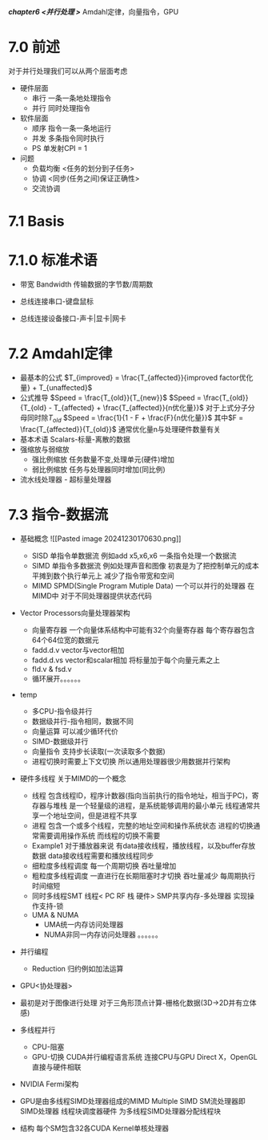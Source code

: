  ***chapter6 <并行处理 >***
Amdahl定律，向量指令，GPU
# 7.0 前述
对于并行处理我们可以从两个层面考虑
- 硬件层面
	- 串行
		一条一条地处理指令
	- 并行
		同时处理指令
- 软件层面
	- 顺序
		指令一条一条地运行
	- 并发
		多条指令同时执行
	- PS
		单发射CPI = 1
- 问题
	- 负载均衡 <任务的划分到子任务>
	- 协调 <同步(任务之间)保证正确性>
	- 交流协调
# 7.1 Basis
# 7.1.0 标准术语
- 带宽 Bandwidth
	传输数据的字节数/周期数

- 总线连接串口-键盘鼠标
- 总线连接设备接口-声卡|显卡|网卡

# 7.2 Amdahl定律
- 最基本的公式
	$T_{improved} =  \frac{T_{affected}}{improved factor优化量} + T_{unaffected}$
- 公式推导
	$Speed = \frac{T_{old}}{T_{new}}$
	$Speed = \frac{T_{old}}{T_{old} - T_{affected} + \frac{T_{affected}}{n优化量}}$
	对于上式分子分母同时除$T_{old}$
	$Speed = \frac{1}{1 - F + \frac{F}{n优化量}}$
	其中$F = \frac{T_{affected}}{T_{old}}$
	通常优化量n与处理硬件数量有关
- 基本术语
	Scalars-标量-离散的数据
- 强缩放与弱缩放
	- 强比例缩放
		任务数量不变,处理单元(硬件)增加
	- 弱比例缩放
		任务与处理器同时增加(同比例)
- 流水线处理器 - 超标量处理器
# 7.3 指令-数据流
- 基础概念
	![[Pasted image 20241230170630.png]]
	- SISD
		单指令单数据流 例如add x5,x6,x6 一条指令处理一个数据流
	- SIMD
		单指令多数据流 例如处理声音和图像
		初衷是为了把控制单元的成本平摊到数个执行单元上
		减少了指令带宽和空间
	- MIMD
		SPMD(Single Program Mutiple Data)
		一个可以并行的处理器 在MIMD中
		对于不同处理器提供状态代码

- Vector Processors向量处理器架构
	- 向量寄存器
		一个向量体系结构中可能有32个向量寄存器
		每个寄存器包含64个64位宽的数据元
	- fadd.d.v
		vector与vector相加
	- fadd.d.vs
		vector和scalar相加
		将标量加于每个向量元素之上
	- fld.v & fsd.v
	- 循环展开。。。。。。
- temp
	- 多CPU-指令级并行
	- 数据级并行-指令相同，数据不同
	- 向量运算 可以减少循环代价
	- SIMD-数据级并行
	- 向量指令 支持步长读取(一次读取多个数据)
	- 进程切换时需要上下文切换 所以通用处理器很少用数据并行架构


- 硬件多线程 关于MIMD的一个概念
	- 线程
		包含线程ID，程序计数器(指向当前执行的指令地址，相当于PC)，寄存器与堆栈
		是一个轻量级的进程，是系统能够调用的最小单元
		线程通常共享一个地址空间，但是进程不共享
	- 进程
		包含一个或多个线程，完整的地址空间和操作系统状态
		进程的切换通常需要调用操作系统
		而线程的切换不需要
	- Example1
		对于播放器来说
		有data接收线程，播放线程，以及buffer存放数据
		data接收线程需要和播放线程同步
	- 细粒度多线程调度
		每一个周期切换 吞吐量增加
	- 粗粒度多线程调度
		一直进行在长期阻塞时才切换 吞吐量减少 每周期执行时间缩短
	- 同时多线程SMT
		线程< PC RF 栈 硬件>
		SMP共享内存-多处理器
		实现操作支持-锁
	- UMA & NUMA
		- UMA统一内存访问处理器
		- NUMA非同一内存访问处理器
		。。。。。。

- 并行编程
	- Reduction 归约例如加法运算


- GPU<协处理器>
- 最初是对于图像进行处理
	对于三角形顶点计算-栅格化数据(3D->2D并有立体感)
- 多线程并行
	- CPU-阻塞
	- GPU-切换
	CUDA并行编程语言系统 连接CPU与GPU
	Direct X，OpenGL直接与硬件相联


- NVIDIA Fermi架构
- GPU是由多线程SIMD处理器组成的MIMD
	Multiple SIMD SM流处理器即SIMD处理器
	线程块调度器硬件 为多线程SIMD处理器分配线程块
- 结构
	每个SM包含32各CUDA Kernel单核处理器